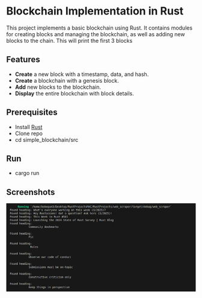 # Blockchain Implementation in Rust
This project implements a basic blockchain using Rust. It contains modules for creating blocks and managing the blockchain, as well as adding new blocks to the chain. This will print the first 3 blocks

## Features
* **Create** a new block with a timestamp, data, and hash.
* **Create** a blockchain with a genesis block.
* **Add** new blocks to the blockchain.
* **Display** the entire blockchain with block details.

## Prerequisites
* Install [Rust](https://www.rust-lang.org/)
* Clone repo
* cd simple_blockchain/src

## Run
* cargo run

## Screenshots
![AltText](https://github.com/BebeGene/rust_web_scraper/blob/master/Screenshots/Headlines.png)

